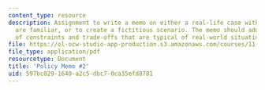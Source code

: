 ```yaml
---
content_type: resource
description: Assignment to write a memo on either a real-life case with which you
  are familiar, or to create a fictitious scenario. The memo should address a variety
  of constraints and trade-offs that are typical of real-world situations.
file: https://ol-ocw-studio-app-production.s3.amazonaws.com/courses/11-479j-water-and-sanitation-infrastructure-in-developing-countries-spring-2007/597bc0291640a2c5dbc70ca35efd8781_memo2.pdf
file_type: application/pdf
resourcetype: Document
title: 'Policy Memo #2'
uid: 597bc029-1640-a2c5-dbc7-0ca35efd8781
---
```

